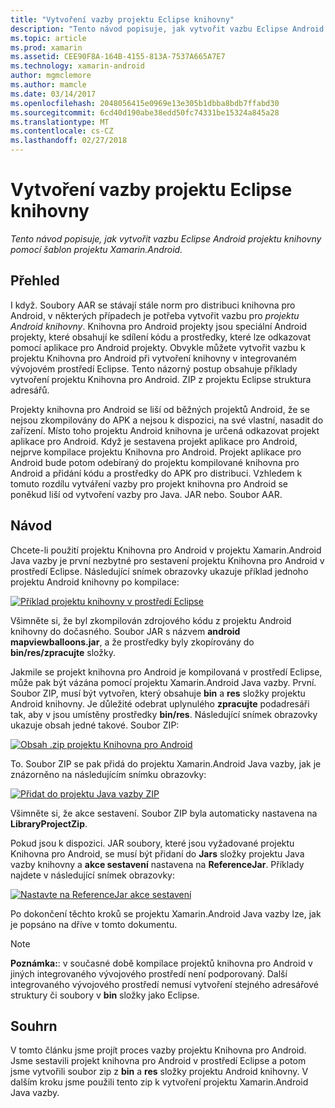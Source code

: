 ```yaml
---
title: "Vytvoření vazby projektu Eclipse knihovny"
description: "Tento návod popisuje, jak vytvořit vazbu Eclipse Android projektu knihovny pomocí šablon projektu Xamarin.Android."
ms.topic: article
ms.prod: xamarin
ms.assetid: CEE90F8A-164B-4155-813A-7537A665A7E7
ms.technology: xamarin-android
author: mgmclemore
ms.author: mamcle
ms.date: 03/14/2017
ms.openlocfilehash: 2048056415e0969e13e305b1dbba8bdb7ffabd30
ms.sourcegitcommit: 6cd40d190abe38edd50fc74331be15324a845a28
ms.translationtype: MT
ms.contentlocale: cs-CZ
ms.lasthandoff: 02/27/2018
---
```

# <a name="binding-an-eclipse-library-project"></a>Vytvoření vazby projektu Eclipse knihovny

_Tento návod popisuje, jak vytvořit vazbu Eclipse Android projektu knihovny pomocí šablon projektu Xamarin.Android._

<a name=overview />

## <a name="overview"></a>Přehled

I když. Soubory AAR se stávají stále norm pro distribuci knihovna pro Android, v některých případech je potřeba vytvořit vazbu pro *projektu Android knihovny*. Knihovna pro Android projekty jsou speciální Android projekty, které obsahují ke sdílení kódu a prostředky, které lze odkazovat pomocí aplikace pro Android projekty. Obvykle můžete vytvořit vazbu k projektu Knihovna pro Android při vytvoření knihovny v integrovaném vývojovém prostředí Eclipse.
Tento názorný postup obsahuje příklady vytvoření projektu Knihovna pro Android. ZIP z projektu Eclipse struktura adresářů.

Projekty knihovna pro Android se liší od běžných projektů Android, že se nejsou zkompilovány do APK a nejsou k dispozici, na své vlastní, nasadit do zařízení. Místo toho projektu Android knihovna je určená odkazovat projekt aplikace pro Android. Když je sestavena projekt aplikace pro Android, nejprve kompilace projektu Knihovna pro Android. Projekt aplikace pro Android bude potom odebíraný do projektu kompilované knihovna pro Android a přidání kódu a prostředky do APK pro distribuci. Vzhledem k tomuto rozdílu vytváření vazby pro projekt knihovna pro Android se poněkud liší od vytvoření vazby pro Java. JAR nebo. Soubor AAR.


<a name="Walkthrough" />

## <a name="walkthrough"></a>Návod

Chcete-li použití projektu Knihovna pro Android v projektu Xamarin.Android Java vazby je první nezbytné pro sestavení projektu Knihovna pro Android v prostředí Eclipse. Následující snímek obrazovky ukazuje příklad jednoho projektu Android knihovny po kompilace: 

[ ![Příklad projektu knihovny v prostředí Eclipse](binding-a-library-project-images/build-lib-in-eclipse.png)](binding-a-library-project-images/build-lib-in-eclipse.png)

Všimněte si, že byl zkompilován zdrojového kódu z projektu Android knihovny do dočasného. Soubor JAR s názvem **android mapviewballoons.jar**, a že prostředky byly zkopírovány do **bin/res/zpracujte** složky. 

Jakmile se projekt knihovna pro Android je kompilovaná v prostředí Eclipse, může pak být vázána pomocí projektu Xamarin.Android Java vazby. První. Soubor ZIP, musí být vytvořen, který obsahuje **bin** a **res** složky projektu Android knihovny. Je důležité odebrat uplynulého **zpracujte** podadresáři tak, aby v jsou umístěny prostředky **bin/res**. Následující snímek obrazovky ukazuje obsah jedné takové. Soubor ZIP: 

[ ![Obsah .zip projektu Knihovna pro Android](binding-a-library-project-images/contents-of-zip-file.png)](binding-a-library-project-images/contents-of-zip-file.png)

To. Soubor ZIP se pak přidá do projektu Xamarin.Android Java vazby, jak je znázorněno na následujícím snímku obrazovky:

[ ![Přidat do projektu Java vazby ZIP](binding-a-library-project-images/zip-in-binding-project.png)](binding-a-library-project-images/zip-in-binding-project.png)

Všimněte si, že akce sestavení. Soubor ZIP byla automaticky nastavena na **LibraryProjectZip**.

Pokud jsou k dispozici. JAR soubory, které jsou vyžadované projektu Knihovna pro Android, se musí být přidaní do **Jars** složky projektu Java vazby knihovny a **akce sestavení** nastavena na **ReferenceJar**. Příklady najdete v následující snímek obrazovky: 

[ ![Nastavte na ReferenceJar akce sestavení](binding-a-library-project-images/set-to-referencejar.png)](binding-a-library-project-images/set-to-referencejar.png)

Po dokončení těchto kroků se projektu Xamarin.Android Java vazby lze, jak je popsáno na dříve v tomto dokumentu.

> [!NOTE]
> **Poznámka:**: v současné době kompilace projektů knihovna pro Android v jiných integrovaného vývojového prostředí není podporovaný. Další integrovaného vývojového prostředí nemusí vytvoření stejného adresářové struktury či soubory v **bin** složky jako Eclipse. 

<a name="Summary" /> 

## <a name="summary"></a>Souhrn

V tomto článku jsme projít proces vazby projektu Knihovna pro Android. Jsme sestavili projekt knihovna pro Android v prostředí Eclipse a potom jsme vytvořili soubor zip z **bin** a **res** složky projektu Android knihovny. V dalším kroku jsme použili tento zip k vytvoření projektu Xamarin.Android Java vazby. 

